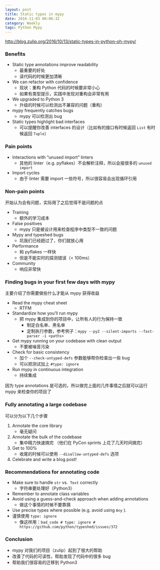 ```yaml
---
layout: post
title: Static types in mypy
date: 2016-11-03 00:06:32
category: Weekly
tags: Python Mypy
---
```


http://blog.zulip.org/2016/10/13/static-types-in-python-oh-mypy/

### Benefits

- Static type annotations improve readability
    * 最重要的好处
    * 读代码的时候更加清晰
- We can refactor with confidence
    * 现状：重构 Python 代码的时候要非常小心
    * 如果有类型提示，实践中发现对重构会非常有用
- We upgraded to Python 3
    * 升级的时候可以检测出不兼容的问题（重构）
- mypy frequently catches bugs
    * mypy 可以检测出 bug
- Static types highlight bad interfaces
    * 可以提醒你改善 interfaces 的设计（比如有的接口有时候返回 `List` 有时候返回 `Tuple`）

### Pain points

- Interactions with “unused import” linters
    * 其他的 linter（e.g. pyflakes）不会解析注释，所以会报很多的 `unused import`
- Import cycles
    * 由于 linter 需要 import 一些符号，所以很容易会出现循环引用

### Non-pain points

开始认为会有问题，实际用了之后觉得不是问题的点

- Training
    * 额外的学习成本
- False positives
    * mypy 只是被设计用来检查程序中类型不一致的问题
- Mypy and typeshed bugs
    * 坑我们已经趟过了，你们就放心用
- Performance
    * 和 pyflakes 一样快
    * 但是不能实时的探测错误（< 100ms）
- Community
    * 响应非常快

### Finding bugs in your first few days with mypy

主要介绍了你需要做些什么才能从 mypy 获得收益

- Read the mypy cheat sheet
  * RTFM
- Standardize how you’ll run mypy
  * 把 mypy 集成到你的项目中，让所有人的行为保持一致
    * 制定白名单、黑名单
    * 定制执行参数，参考例子：`mypy --py2 --silent-imports --fast-parser -i <paths>`
- Get mypy running on your codebase with clean output
  * 不要被噪音污染
- Check for basic consistency
  * 加个 `--check-untyped-defs` 参数能够帮你检查出一些 bug
  * 可以把测试加上 `#type: ignore`
- Run mypy in continuous integration
  * 持续集成

因为 type annotations 是可选的，所以做完上面的几件事情之后就可以运行 mypy 来检查你的项目了

### Fully annotating a large codebase

可以分为以下几个步骤

1. Annotate the core library
   * 毫无疑问
2. Annotate the bulk of the codebase
   * 集中精力快速搞完 （他们在 PyCon sprints 上花了几天时间搞完）
3. Get to 100%
   * 收尾的时候可以使用 `--disallow-untyped-defs` 选项
4. Celebrate and write a blog post!

### Recommendations for annotating code

- Make sure to handle `str` vs.` Text` correctly
  * 字符串要处理好（Python3）
- Remember to annotate class variables
- Avoid using a guess-and-check approach when adding annotations
  * 做这个事情的时候不要靠猜
- Use precise types where possible (e.g. avoid using `Any` ).
- 谨慎使用 `type: ignore`
  * 像这样用：`bad_code # type: ignore # https://github.com/python/typeshed/issues/372`

### Conclusion

- mypy 对我们的项目（zulip）起到了很大的帮助
- 改善了代码的可读性，帮助发现了代码中的很多 bug
- 帮助我们很容易的迁移到 Python3
